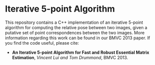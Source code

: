 # Iterative 5-point Algorithm #

This repository contains a C++ implementation of an iterative 5-point algorithm for computing the relative pose between two images, given a putative set of point correspondences between the two images. More information regarding this work can be found in our BMVC 2013 paper. If you find the code useful, please cite:

* **An Iterative 5-point Algorithm for Fast and Robust Essential Matrix Estimation**, *Vincent Lui and Tom Drummond*, BMVC 2013.
